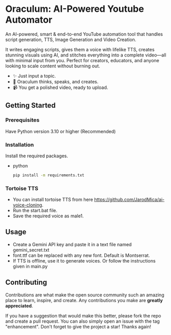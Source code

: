 # Oraculum: AI-Powered Youtube Automator
An AI-powered, smart & end-to-end YouTube automation tool that handles script generation, TTS, Image Generation and Video Creation. </p>

It writes engaging scripts, gives them a voice with lifelike TTS, creates stunning visuals using AI, and stitches everything into a complete video—all with minimal input from you.
Perfect for creators, educators, and anyone looking to scale content without burning out.
- ✨ Just input a topic.
- 🧠 Oraculum thinks, speaks, and creates.
- 📹 You get a polished video, ready to upload.


<!-- GETTING STARTED -->
## Getting Started

### Prerequisites

Have Python version 3.10 or higher (Recommended)


### Installation

Install the required packages.

* python
  ```sh
  pip install -m requirements.txt
  ```

<!-- USAGE EXAMPLES -->

### Tortoise TTS

- You can install tortoise TTS from here https://github.com/JarodMica/ai-voice-cloning. 
- Run the start.bat file.
- Save the required voice as male1.

## Usage

- Create a Gemini API key and paste it in a text file named gemini_secret.txt
- font.ttf can be replaced with any new font. Default is Montserrat. 
- If TTS is offline, use it to generate voices. Or follow the instructions given in main.py 


<!-- CONTRIBUTING -->
## Contributing

Contributions are what make the open source community such an amazing place to learn, inspire, and create. Any contributions you make are **greatly appreciated**.

If you have a suggestion that would make this better, please fork the repo and create a pull request. You can also simply open an issue with the tag "enhancement".
Don't forget to give the project a star! Thanks again!
